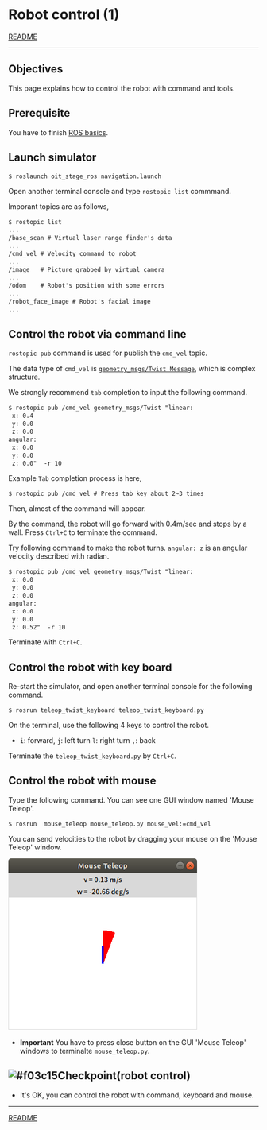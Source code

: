 # Robot control (1)

[README](../README.md)

---

## Objectives

This page explains how to control the robot with command and tools.

## Prerequisite

You have to finish [ROS basics](basics/basics_01.md).

## Launch simulator

```shell
$ roslaunch oit_stage_ros navigation.launch
```

Open another terminal console and type `rostopic list` commmand.

Imporant topics are as follows,

```shell
$ rostopic list
...
/base_scan # Virtual laser range finder's data
...
/cmd_vel # Velocity command to robot
...
/image   # Picture grabbed by virtual camera 
...
/odom    # Robot's position with some errors
...
/robot_face_image # Robot's facial image
...
```

## Control the robot via command line

`rostopic pub` command is used for publish the `cmd_vel` topic.

The data type of `cmd_vel` is [`geometry_msgs/Twist Message`](http://docs.ros.org/en/melodic/api/geometry_msgs/html/msg/Twist.html), which is complex structure.

We strongly recommend `tab` completion to input the following command.

```shell
$ rostopic pub /cmd_vel geometry_msgs/Twist "linear:
 x: 0.4
 y: 0.0
 z: 0.0
angular:
 x: 0.0
 y: 0.0
 z: 0.0"  -r 10
```

Example `Tab` completion process is here,

```shell
$ rostopic pub /cmd_vel # Press tab key about 2~3 times
```

Then, almost of the command will appear.

By the command, the robot will go forward with 0.4m/sec and stops by a wall.
Press `Ctrl+C` to terminate the command.

Try following command to make the robot turns. `angular: z` is an angular velocity described with radian.

```shell
$ rostopic pub /cmd_vel geometry_msgs/Twist "linear:
 x: 0.0
 y: 0.0
 z: 0.0
angular:
 x: 0.0
 y: 0.0
 z: 0.52"  -r 10
```

Terminate with `Ctrl+C`.

## Control the robot with key board

Re-start the simulator, and open another terminal console for the following command.

```shell
$ rosrun teleop_twist_keyboard teleop_twist_keyboard.py
```

On the terminal, use the following 4 keys to control the robot.

- `i`: forward, `j`: left turn `l`: right turn `,`: back

Terminate the `teleop_twist_keyboard.py` by `Ctrl+C`.

## Control the robot with mouse

Type the following command. You can see one GUI window named 'Mouse Teleop'.

```shell
$ rosrun  mouse_teleop mouse_teleop.py mouse_vel:=cmd_vel
```

You can send velocities to the robot by dragging your mouse on the 'Mouse Teleop' window.

![2020-02-07_13-14-59.png](./2020-02-07_13-14-59.png)

- **Important** You have to press close button on the GUI 'Mouse Teleop' windows to terminalte `mouse_teleop.py`.

## ![#f03c15](https://via.placeholder.com/15/f03c15/000000?text=+)Checkpoint(robot control)

- It's OK, you can control the robot with command, keyboard and mouse.

---

[README](../README.md)
